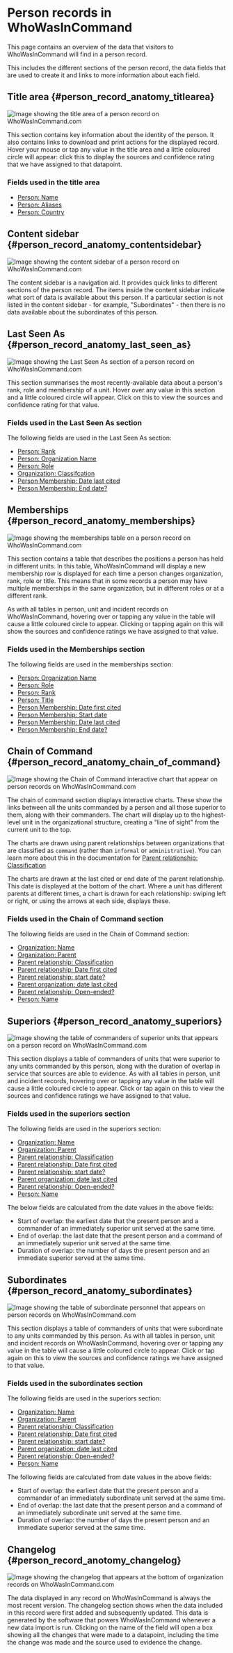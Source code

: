# Person records in WhoWasInCommand

This page contains an overview of the data that visitors to WhoWasInCommand will find in a person record. 

This includes the different sections of the person record, the data fields that are used to create it and links to more information about each field.

## Title area {#person_record_anatomy_titlearea}

![Image showing the title area of a person record on WhoWasInCommand.com](/assets/person_record__anatomy_titlearea.png)

This section contains key information about the identity of the person. It also contains links to download and print actions for the displayed record. Hover your mouse or tap any value in the title area and a little coloured circle will appear: click this to display the sources and confidence rating that we have assigned to that datapoint.

### Fields used in the title area

 * [Person: Name](/datamodel/persons.md#person_name)
 * [Person: Aliases](/datamodel/persons.md#person_other_names)
 * [Person: Country](/datamodel/persons.md#person_country) 

## Content sidebar {#person_record_anatomy_contentsidebar}

![Image showing the content sidebar of a person record on WhoWasInCommand.com](/assets/person_record_anatomy_content_sidebar.png)

The content sidebar is a navigation aid. It provides quick links to different sections of the person record. The items inside the content sidebar indicate what sort of data is available about this person.  If a particular section is not listed in the content sidebar - for example, "Subordinates" -  then there is no data available about the subordinates of this person.

## Last Seen As {#person_record_anatomy_last_seen_as}

![Image showing the Last Seen As section of a person record on WhoWasInCommand.com](/assets/person_record_anatomy_last_seen_as.png)

This section summarises the most recently-available data about a person's rank, role and membership of a unit. Hover over any value in this section and a little coloured circle will appear. Click on this to view the sources and confidence rating for that value.

### Fields used in the Last Seen As section

The following fields are used in the Last Seen As section:

 * [Person: Rank](/datamodel/persons.md#person_organization_rank)
 * [Person: Organization Name](/datamodel/persons.md#person_organization_name)
 * [Person: Role](/datamodel/persons.md#person_role) 
 * [Organization: Classifcation](/datamodel/organizations.md#organization_classification)
 * [Person Membership: Date last cited](/datamodel/persons.md#person_date_last_cited)
 * [Person Membership: End date?](/datamodel/persons.md#person_date_last_cited_is_end)

## Memberships {#person_record_anatomy_memberships}

![Image showing the memberships table on a person record on WhoWasInCommand.com](/assets/person_record_anatomy_memberships.png)

This section contains a table that describes the positions a person has held in different units. In this table, WhoWasInCommand will display a new membership row is displayed for each time a person changes organization, rank, role or title. This means that in some records a person may have multiple memberships in the same organization, but in different roles or at a different rank. 

As with all tables in person, unit and incident records on WhoWasInCommand, hovering over or tapping any value in the table will cause a little coloured circle to appear. Clicking or tapping again on this will show the sources and confidence ratings we have assigned to that value.


### Fields used in the Memberships section

The following fields are used in the memberships section:

 * [Person: Organization Name](/datamodel/persons.md#person_organization_name)
 * [Person: Role](/datamodel/persons.md#person_organization_role)
 * [Person: Rank](/datamodel/persons.md#person_organization_rank)
 * [Person: Title](/datamodel/persons.md#person_organization_title)
 * [Person Membership: Date first cited](/datamodel/persons.md#person_organization_date_first_cited)
 * [Person Membership: Start date](/datamodel/persons.md#person_date_first_cited_is_start)
 * [Person Membership: Date last cited](/datamodel/persons.md#person_date_last_cited)
 * [Person Membership: End date?](/datamodel/persons.md#person_date_last_cited_is_end)

## Chain of Command {#person_record_anatomy_chain_of_command}

![Image showing the Chain of Command interactive chart that appear on person records on WhoWasInCommand.com](/assets/person_record_anatomy_chain_of_command.png)

The chain of command section displays interactive charts. These show the links between all the units commanded by a person and all those superior to them, along with their commanders. The chart will display up to the highest-level unit in the organizational structure, creating a "line of sight" from the current unit to the top. 

The charts are drawn using parent relationships between organizations that are classified as `command` (rather than `informal` or `administrative`). You can learn more about this in the documentation for [Parent relationship: Classification](datamodel/organizations.md#organization_parent_classification) 

The charts are drawn at the last cited or end date of the parent relationship. This date is displayed at the bottom of the chart. Where a unit has different parents at different times, a chart is drawn for each relationship: swiping left or right, or using the arrows at each side, displays these.


### Fields used in the Chain of Command section

The following fields are used in the Chain of Command section:

 * [Organization: Name](/datamodel/organizations.md#organization_name)
 * [Organization: Parent](/datamodel/organizations.md#organization_parent_name)
 * [Parent relationship: Classification](/datamodel/organizations.md#organization_parent_classification)
 * [Parent relationship: Date first cited](/datamodel/organizations.md#organization_parent_date_first_cited)
 * [Parent relationship: start date?](/datamodel/organizations.md#organization_parent_date_first_cited_is_start)
 * [Parent organization: date last cited](/datamodel/organizations.md#organization_parent_date_last_cited)
 * [Parent relationship: Open-ended?](/datamodel/organizations.md#organization_parent_open_ended)
 * [Person: Name](/datamodel/persons.md#person_name)

## Superiors {#person_record_anatomy_superiors}

![Image showing the table of commanders of superior units that appears on a person record on WhoWasInCommand.com](/assets/person_record_anatomy_superiors.png)

This section displays a table of commanders of units that were superior to any units commanded by this person, along with the duration of overlap in service that sources are able to evidence. As with all tables in person, unit and incident records, hovering over or tapping any value in the table will cause a little coloured circle to appear. Click or tap again on this to view the sources and confidence ratings we have assigned to that value.

### Fields used in the superiors section

The following fields are used in the superiors section:

 * [Organization: Name](/datamodel/organizations.md#organization_name)
 * [Organization: Parent](/datamodel/organizations.md#organization_parent_name)
 * [Parent relationship: Classification](/datamodel/organizations.md#organization_parent_classification)
 * [Parent relationship: Date first cited](/datamodel/organizations.md#organization_parent_date_first_cited)
 * [Parent relationship: start date?](/datamodel/organizations.md#organization_parent_date_first_cited_is_start)
 * [Parent organization: date last cited](/datamodel/organizations.md#organization_parent_date_last_cited)
 * [Parent relationship: Open-ended?](/datamodel/organizations.md#organization_parent_open_ended)
 * [Person: Name](/datamodel/persons.md#person_name)

The below fields are calculated from the date values in the above fields:

 * Start of overlap: the earliest date that the present person and a commander of an immediately superior unit served at the same time.
 * End of overlap: the last date that the present person and a command of an immediately superior unit served at the same time.
 * Duration of overlap: the number of days the present person and an immediate superior served at the same time.

## Subordinates {#person_record_anatomy_subordinates}

![Image showing the table of subordinate personnel that appears on person records on WhoWasInCommand.com](/assets/person_record_anatomy_subordinates.png)

This section displays a table of commanders of units that were subordinate to any units commanded by this person. As with all tables in person, unit and incident records on WhoWasInCommand, hovering over or tapping any value in the table will cause a little coloured circle to appear. Click or tap again on this to view the sources and confidence ratings we have assigned to that value.


### Fields used in the subordinates section

The following fields are used in the superiors section:

 * [Organization: Name](/datamodel/organizations.md#organization_name)
 * [Organization: Parent](/datamodel/organizations.md#organization_parent_name)
 * [Parent relationship: Classification](/datamodel/organizations.md#organization_parent_classification)
 * [Parent relationship: Date first cited](/datamodel/organizations.md#organization_parent_date_first_cited)
 * [Parent relationship: start date?](/datamodel/organizations.md#organization_parent_date_first_cited_is_start)
 * [Parent organization: date last cited](/datamodel/organizations.md#organization_parent_date_last_cited)
 * [Parent relationship: Open-ended?](/datamodel/organizations.md#organization_parent_open_ended)
 * [Person: Name](/datamodel/persons.md#person_name)

The following fields are calculated from date values in the above fields:

 * Start of overlap: the earliest date that the present person and a commander of an immediately subordinate unit served at the same time.
 * End of overlap: the last date that the present person and a command of an immediately subordinate unit served at the same time.
 * Duration of overlap: the number of days the present person and an immediate superior served at the same time.

## Changelog {#person_record_anotomy_changelog}

![Image showing the changelog that appears at the bottom of organization records on WhoWasInCommand.com](/assets/person_record_anatomy_changelog.png)

The data displayed in any record on WhoWasInCommand is always the most recent version. The changelog section shows when the data included in this record were first added and subsequently updated. This data is generated by the software that powers WhoWasInCommand whenever a new data import is run. Clicking on the name of the field will open a box showing all the changes that were made to a datapoint, including the time the change was made and the source used to evidence the change.

